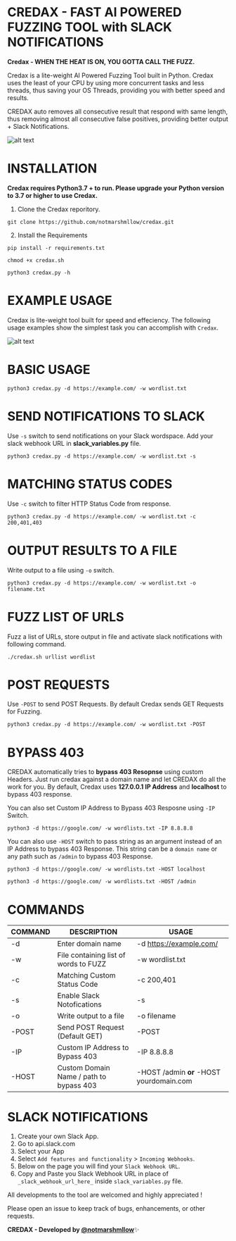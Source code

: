 # CREDAX - FAST AI POWERED FUZZING TOOL with SLACK NOTIFICATIONS
**Credax - WHEN THE HEAT IS ON, YOU GOTTA CALL THE FUZZ.**


Credax is a lite-weight AI Powered Fuzzing Tool built in Python. Credax uses the least of your CPU by using more concurrent tasks and less threads, thus saving your OS Threads, providing you with better speed and results.

CREDAX auto removes all consecutive result that respond with same length, thus removing almost all consecutive false positives, providing better output + Slack Notifications. 

![alt text](https://github.com/notmarshmllow/credax/blob/main/CREDAX.gif)

# INSTALLATION

**Credax requires Python3.7 + to run. Please upgrade your Python version to 3.7 or higher to use Credax.**

1. Clone the Credax reporitory.

`git clone https://github.com/notmarshmllow/credax.git`

2. Install the Requirements

`pip install -r requirements.txt`

`chmod +x credax.sh`

`python3 credax.py -h`

# EXAMPLE USAGE

Credax is lite-weight tool built for speed and effeciency. 
The following usage examples show the simplest task you can accomplish with `Credax`.
  
  
  ![alt text](https://github.com/notmarshmllow/credax/blob/main/credax.png?raw=True)
  
  
  
 # BASIC USAGE
  
  `python3 credax.py -d https://example.com/ -w wordlist.txt`
  
 # SEND NOTIFICATIONS TO SLACK
 Use `-s` switch to send notifications on your Slack wordspace. Add your slack webhook URL in **slack_variables.py** file.
  
  `python3 credax.py -d https://example.com/ -w wordlist.txt -s`
  
  # MATCHING STATUS CODES
  Use `-c` switch to filter HTTP Status Code from response. 
   
  `python3 credax.py -d https://example.com/ -w wordlist.txt -c 200,401,403`
  
  # OUTPUT RESULTS TO A FILE
  Write output to a file using `-o` switch.
  
  `python3 credax.py -d https://example.com/ -w wordlist.txt -o filename.txt`
  
  # FUZZ LIST OF URLS
  
  Fuzz a list of URLs, store output in file and activate slack notifications with following command.
  
  `./credax.sh urllist wordlist`
  
  # POST REQUESTS
  
  Use `-POST` to send POST Requests. By default Credax sends GET Requests for Fuzzing.
  
  `python3 credax.py -d https://example.com/ -w wordlist.txt -POST`
  
  # BYPASS 403
 
 CREDAX automatically tries to **bypass 403 Resopnse** using custom Headers. Just run credax against a domain name and let CREDAX do all the work for you.
 By default, Credax uses **127.0.0.1 IP Address** and **localhost** to bypass 403 response. 
 
 You can also set Custom IP Address to Bypass 403 Resposne using `-IP` Switch. 
 
 `python3 -d https://google.com/ -w wordlists.txt -IP 8.8.8.8`
 
 You can also use `-HOST` switch to pass string as an argument instead of an IP Address to bypass 403 Response. This string can be a `domain name` or any path such as `/admin` to bypass 403 Response.
 
 `python3 -d https://google.com/ -w wordlists.txt -HOST localhost`
 
 `python3 -d https://google.com/ -w wordlists.txt -HOST /admin`
 
 # COMMANDS
 
 COMMAND | DESCRIPTION | USAGE
 --------|-------------|-------
  -d | Enter domain name | -d https://example.com/ 
 -w | File containing list of words to FUZZ | -w wordlist.txt
 -c | Matching Custom Status Code | -c 200,401
 -s | Enable Slack Notofications | -s
 -o | Write output to a file | -o filename
 -POST | Send POST Request (Default GET) | -POST
 -IP | Custom IP Address to Bypass 403 | -IP 8.8.8.8
 -HOST | Custom Domain Name / path to bypass 403 | -HOST /admin **or** -HOST yourdomain.com
  
  
  
  # SLACK NOTIFICATIONS
  
1. Create your own Slack App.
2. Go to api.slack.com
3. Select your App
4. Select `Add features and functionality` > `Incoming Webhooks`.
5. Below on the page you will find your `Slack Webhook URL`.
6. Copy and Paste you Slack Webhook URL in place of `_slack_webhook_url_here_` inside `slack_variables.py` file.


All developments to the tool are welcomed and highly appreciated ! 

Please open an issue to keep track of bugs, enhancements, or other requests.





**CREDAX - Developed by [@notmarshmllow](https://twitter.com/notmarshmllow)**:sparkles:
